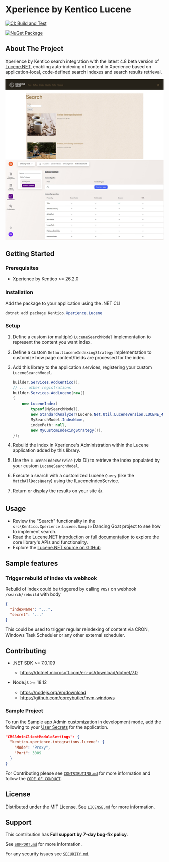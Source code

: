 # Xperience by Kentico Lucene

[![CI: Build and Test](https://github.com/Kentico/xperience-by-kentico-lucene/actions/workflows/ci.yml/badge.svg?branch=main)](https://github.com/Kentico/xperience-by-kentico-lucene/actions/workflows/ci.yml)

[![NuGet Package](https://img.shields.io/nuget/v/Kentico.Xperience.Lucene.svg)](https://www.nuget.org/packages/Kentico.Xperience.Lucene)

## About The Project

Xperience by Kentico search integration with the latest 4.8 beta version of [Lucene.NET](https://github.com/apache/lucenenet),
enabling auto-indexing of content in Xperience based on application-local, code-defined search indexes and search results retrieval.

![Example search results](https://raw.githubusercontent.com/Kentico/xperience-by-kentico-lucene/main/images/dancing-goat-search-results.jpg)
![Example Xperience admin index viwe](https://raw.githubusercontent.com/Kentico/xperience-by-kentico-lucene/main/images/dancing-goat-lucene-index-admin.jpg)

## Getting Started

### Prerequisites

- Xperience by Kentico >= 26.2.0

### Installation

Add the package to your application using the .NET CLI

```powershell
dotnet add package Kentico.Xperience.Lucene
```

### Setup

1. Define a custom (or multiple) `LuceneSearchModel` implementation to represent the content you want index.
1. Define a custom `DefaultLuceneIndexingStrategy` implementation to customize how page content/fields are processed for the index.
1. Add this library to the application services, registering your custom `LuceneSearchModel`.

   ```csharp
   builder.Services.AddKentico();
   // ... other registrations
   builder.Services.AddLucene(new[]
   {
       new LuceneIndex(
           typeof(MySearchModel),
           new StandardAnalyzer(Lucene.Net.Util.LuceneVersion.LUCENE_48),
           MySearchModel.IndexName,
           indexPath: null,
           new MyCustomIndexingStrategy()),
   });
   ```

1. Rebuild the index in Xperience's Administration within the Lucene application added by this library.
1. Use the `ILuceneIndexService` (via DI) to retrieve the index populated by your custom `LuceneSearchModel`.
1. Execute a search with a customized Lucene `Query` (like the `MatchAllDocsQuery`) using the ILuceneIndexService.
1. Return or display the results on your site 👍.

## Usage

- Review the "Search" functionality in the `src\Kentico.Xperience.Lucene.Sample` Dancing Goat project to see how to implement search.
- Read the Lucene.NET [introduction](https://lucenenet.apache.org/) or [full documentation](https://lucenenet.apache.org/docs/4.8.0-beta00016/) to explore the core library's APIs and functionality.
- Explore the [Lucene.NET source on GitHub](https://github.com/apache/lucenenet)

## Sample features

### Trigger rebuild of index via webhook

Rebuild of index could be triggered by calling `POST` on webhook `/search/rebuild` with body

```json
{
  "indexName": "...",
  "secret": "..."
}
```

This could be used to trigger regular reindexing of content via CRON, Windows Task Scheduler or any other external scheduler.

## Contributing

- .NET SDK >= 7.0.109

  - <https://dotnet.microsoft.com/en-us/download/dotnet/7.0>

- Node.js >= 18.12

  - <https://nodejs.org/en/download>
  - <https://github.com/coreybutler/nvm-windows>

### Sample Project

To run the Sample app Admin customization in development mode, add the following to your [User Secrets](https://learn.microsoft.com/en-us/aspnet/core/security/app-secrets?view=aspnetcore-7.0&tabs=windows#secret-manager) for the application.

```json
"CMSAdminClientModuleSettings": {
  "kentico-xperience-integrations-lucene": {
    "Mode": "Proxy",
    "Port": 3009
  }
}
```

For Contributing please see [`CONTRIBUTING.md`](https://github.com/Kentico/.github/blob/main/CONTRIBUTING.md) for more information and follow the [`CODE_OF_CONDUCT`](https://github.com/Kentico/.github/blob/main/CODE_OF_CONDUCT.md).

## License

Distributed under the MIT License. See [`LICENSE.md`](./LICENSE.md) for more information.

## Support

This contribution has **Full support by 7-day bug-fix policy**.

See [`SUPPORT.md`](https://github.com/Kentico/.github/blob/main/SUPPORT.md#full-support) for more information.

For any security issues see [`SECURITY.md`](https://github.com/Kentico/.github/blob/main/SECURITY.md).
